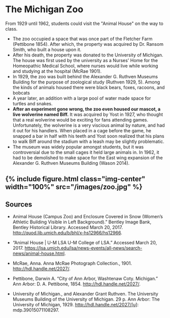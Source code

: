 ---
---

# The Michigan Zoo

From 1929 until 1962, students could visit the "Animal House" on the way to class.
- The zoo occupied a space that was once part of the Fletcher Farm (Pettibone 1854). After which, the property was acquired by Dr. Ransom Smith, who built a house upon it.
- After his death, the property was donated to the University of Michigan. The house was first used by the university as a Nurses' Home for the Homeopathic Medical School, where nurses would live while working and studying at the hospital (McRae 1901).
- In 1929, the zoo was built behind the Alexander G. Ruthven Museums Building for the purpose of zoological study (Ruthven 1929, 5). Among the kinds of animals housed there were black bears, foxes, racoons, and bobcats
- A year later, an addition with a large pool of water made space for turtles and snakes.
- **After an experiment gone wrong, the zoo even housed our mascot, a live wolverine named Biff.** It was acquired by Yost in 1927, who thought that a real wolverine would be exciting for fans attending games. Unfortunately, the wolverine is a very viscious animal by nature, and had it out for his handlers. When placed in a cage before the game, he snapped a bar in half with his teeth and Yost soon realized that his plans to walk Biff around the stadium with a leash may be slightly problematic.
- The museum was widely popular amongst students, but it was controversial due to the small cages it held large animals in. In 1962, it had to be demolished to make space for the East wing expansion of the Alexander G. Ruthven Museums Building (Wason 2014).

{% include figure.html class="img-center" width="100%" src="/images/zoo.jpg" %}
-----
## Sources

- Animal House (Campus Zoo) and Enclosure Covered in Snow (Women’s Athletic Building Visible in Left Background).” Bentley Image Bank, Bentley Historical Library. Accessed March 20, 2017. http://quod.lib.umich.edu/b/bhl/x-hs12966/hs12966.

- “Animal House | U-M LSA U-M College of LSA.” Accessed March 20, 2017. https://lsa.umich.edu/lsa/news-events/all-news/search-news/animal-house.html.

- McRae, Anna. Anna McRae Photograph Collection., 1901. http://hdl.handle.net/2027/.

- Pettibone, Darwin A. “City of Ann Arbor, Washtenaw Coty. Michigan.” Ann Arbor: D. A. Pettibone, 1854. http://hdl.handle.net/2027/.

- University of Michigan., and Alexander Grant Ruthven. The University Museums Building of the University of Michigan. 29 p. Ann Arbor: The University of Michigan, 1929. http://hdl.handle.net/2027/[u]: mdp.39015071108297.
